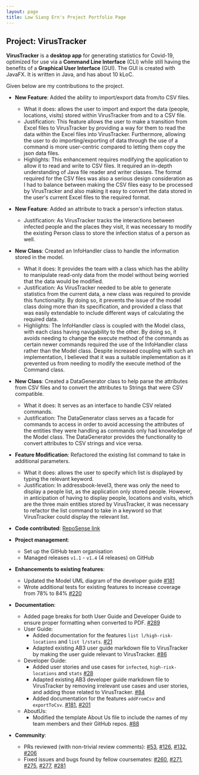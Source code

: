 ```yaml
---
layout: page
title: Low Siang Ern's Project Portfolio Page
---
```


## Project: VirusTracker

**VirusTracker** is a **desktop app** for generating statistics for Covid-19, optimized for use via a **Command Line Interface** (CLI) while still having the benefits of a **Graphical User Interface** (GUI).
The GUI is created with JavaFX. It is written in Java, and has about 10 kLoC.

Given below are my contributions to the project.

* **New Feature**: Added the ability to import/export data from/to CSV files.
  * What it does: allows the user to import and export the data (people, locations, visits) stored within VirusTracker from and to a CSV file. 
  * Justification: This feature allows the user to make a transition from Excel files to VirusTracker by providing a way for them to read the data within the Excel files
  into VirusTracker. Furthermore, allowing the user to do importing/exporting of data through the use of a command is more user-centric compared to letting them copy the
  json data files.
  * Highlights: This enhancement requires modifying the application to allow it to read and write to CSV files. It required an in-depth understanding of Java file reader and writer classes.
   The format required for the CSV files was also a serious design consideration as I had to balance between making the CSV files easy to be processed by VirusTracker and also making it easy to convert
   the data stored in the user's current Excel files to the required format.

* **New Feature**: Added an attribute to track a person's infection status.
  * Justification: As VirusTracker tracks the interactions between infected people and the places they visit, it was necessary to modify the existing Person class to store the infection status of a person 
  as well.
  
   <div style="page-break-after: always;"></div>
   
* **New Class**: Created an InfoHandler class to handle the information stored in the model.
  * What it does: It provides the team with a class which has the ability to manipulate read-only data from the model without being worried that the data would be modified.
  * Justification: As VirusTracker needed to be able to generate statistics from the current data, a new class was required to provide this functionality. By doing so, it prevents the issue of the model class
  doing more than its specification, and provided a class that was easily extendable to include different ways of calculating the required data.
  * Highlights: The InfoHandler class is coupled with the Model class, with each class having navigability to the other. By doing so, it avoids needing to change the execute method of the commands as certain newer commands required the use 
  of the InfoHandler class rather than the Model class. Despite increased coupling with such an implementation, I believed that it was a suitable implementation as it prevented us from needing to modify the execute method of the Command class.
  
* **New Class**: Created a DataGenerator class to help parse the attributes from CSV files and to convert the attributes to Strings that were CSV compatible. 
  * What it does: It serves as an interface to handle CSV related commands.
  * Justification: The DataGenerator class serves as a facade for commands to access in order to avoid accessing the attributes of the entities they were handling as commands only had knowledge of the 
  Model class. The DataGenerator provides the functionality to convert attributes to CSV strings and vice versa.
  
* **Feature Modification**: Refactored the existing list command to take in additional parameters.
  * What it does: allows the user to specify which list is displayed by typing the relevant keyword.
  * Justification: In addressbook-level3, there was only the need to display a people list, as the application only stored people. However, in anticipation of having to display people, locations and visits, which are
  the three main entities stored by VirusTracker, it was necessary to refactor the list command to take in a keyword so that VirusTracker could display the relevant list.
  
* **Code contributed**: [RepoSense link](https://nus-cs2103-ay2021s1.github.io/tp-dashboard/#breakdown=true&search=&sort=groupTitle&sortWithin=title&since=2020-08-14&timeframe=commit&mergegroup=&groupSelect=groupByRepos&checkedFileTypes=docs~functional-code~test-code~other&tabOpen=true&tabType=authorship&tabAuthor=siangernlow&tabRepo=AY2021S1-CS2103T-T13-1%2Ftp%5Bmaster%5D&authorshipIsMergeGroup=false&authorshipFileTypes=docs~functional-code~test-code)

 <div style="page-break-after: always;"></div>
 
* **Project management**:
  * Set up the GitHub team organisation
  * Managed releases `v1.1` - `v1.4` (4 releases) on GitHub

* **Enhancements to existing features**:
  * Updated the Model UML diagram of the developer guide [\#181](https://github.com/AY2021S1-CS2103T-T13-1/tp/pull/181)
  * Wrote additional tests for existing features to increase coverage from 78% to 84% [\#220](https://github.com/AY2021S1-CS2103T-T13-1/tp/pull/220)

* **Documentation**:
  * Added page breaks for both User Guide and Developer Guide to ensure proper formatting when converted to PDF. [\#289](https://github.com/AY2021S1-CS2103T-T13-1/tp/pull/289)
  * User Guide:
    * Added documentation for the features `list l/high-risk-locations` and `list l/stats`. [\#21](https://github.com/AY2021S1-CS2103T-T13-1/tp/pull/21)
    * Adapted existing AB3 user guide markdown file to VirusTracker by making the user guide relevant to VirusTracker. [\#86](https://github.com/AY2021S1-CS2103T-T13-1/tp/pull/86)
  * Developer Guide:
    * Added user stories and use cases for `infected`, `high-risk-locations` and `stats` [\#28](https://github.com/AY2021S1-CS2103T-T13-1/tp/pull/28)
    * Adapted existing AB3 developer guide markdown file to VirusTracker by removing irrelevant use cases and user stories, and adding those related to VirusTracker. [\#84](https://github.com/AY2021S1-CS2103T-T13-1/tp/pull/84) 
    * Added documentation for the features `addFromCsv` and `exportToCsv`. [\#181](https://github.com/AY2021S1-CS2103T-T13-1/tp/pull/181), [\#201](https://github.com/AY2021S1-CS2103T-T13-1/tp/pull/201) 
  * AboutUs:
    * Modified the template About Us file to include the names of my team members and their GitHub repos. [\#88](https://github.com/AY2021S1-CS2103T-T13-1/tp/pull/88) 

* **Community**:
  * PRs reviewed (with non-trivial review comments): [\#53](https://github.com/AY2021S1-CS2103T-T13-1/tp/pull/53), [\#126](https://github.com/AY2021S1-CS2103T-T13-1/tp/pull/126),
   [\#132](https://github.com/AY2021S1-CS2103T-T13-1/tp/pull/132), [\#206](https://github.com/AY2021S1-CS2103T-T13-1/tp/pull/206)
  * Fixed issues and bugs found by fellow coursemates: [\#260](https://github.com/AY2021S1-CS2103T-T13-1/tp/pull/260), [\#271](https://github.com/AY2021S1-CS2103T-T13-1/tp/pull/271),
   [\#275](https://github.com/AY2021S1-CS2103T-T13-1/tp/pull/275), [\#277](https://github.com/AY2021S1-CS2103T-T13-1/tp/pull/277), [\#281](https://github.com/AY2021S1-CS2103T-T13-1/tp/pull/281)
